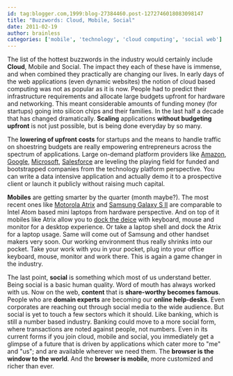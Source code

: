 ```yaml
---
id: tag:blogger.com,1999:blog-27384460.post-1272746018083098147
title: "Buzzwords: Cloud, Mobile, Social"
date: 2011-02-19
author: brainless
categories: ['mobile', 'technology', 'cloud computing', 'social web']
---
```


The list of the hottest buzzwords in the industry would certainly include **Cloud**, Mobile and Social. The impact they each of these have is immense, and when combined they practically are changing our lives. In early days of the web applications (even dynamic websites) the notion of cloud based computing was not as popular as it is now. People had to predict their infrastructure requirements and allocate large budgets upfront for hardware and networking. This meant considerable amounts of funding money (for startups) going into silicon chips and their families. In the last half a decade that has changed dramatically. **Scaling** applications **without budgeting upfront** is not just possible, but is being done everyday by so many.

The **lowering of upfront costs** for startups and the means to handle traffic on shoestring budgets are really empowering entrepreneurs across the spectrum of applications. Large on-demand platform providers like [Amazon](http://aws.amazon.com), [Google](http://code.google.com/appengine/), [Microsoft](http://www.microsoft.com/windowsazure/), [Salesforce](http://www.salesforce.com/in/platform/force.com/) are leveling the playing field for funded and bootstrapped companies from the technology platform perspective. You can write a data intensive application and actually demo it to a prospective client or launch it publicly without raising much capital.

**Mobiles** are getting smarter by the quarter (month maybe?). The most recent ones like [Motorola Atrix](http://www.motorola.com/Consumers/US-EN/Consumer-Product-and-Services/Mobile-Phones/Motorola-ATRIX-US-EN) and [Samsung Galaxy S II](http://galaxys2.samsungmobile.com/html/) are comparable to Intel Atom based mini laptops from hardware perspective. And on top of it mobiles like Atrix allow you to [dock the deice](www.engadget.com/2011/01/09/motorola-atrix-another-look-video/) with keyboard, mouse and monitor for a desktop experience. Or take a laptop shell and dock the Atrix for a laptop usage. Same will come out of Samsung and other handset makers very soon. Our working environment thus really shrinks into our pocket. Take your work with you in your pocket, plug into your office keyboard, mouse, monitor and work there. This is again a game changer in the industry.

The last point, **social** is something which most of us understand better. Being social is a basic human quality. Word of mouth has always worked with us. Now on the web, **content** that is **share-worthy becomes famous**. People who are **domain experts** are becoming our **online help-desks**. Even corporates are reaching out through social media to the wide audience. But social is yet to touch a few sectors which it should. Like banking, which is still a number based industry. Banking could move to a more social form, where transactions are noted against people, not numbers. Even in its current forms if you join cloud, mobile and social, you immediately get a glimpse of a future that is driven by applications which cater more to "me" and "us"; and are available wherever we need them. The **browser is the window to the world**. And the **browser is mobile**, more customized and richer than ever.